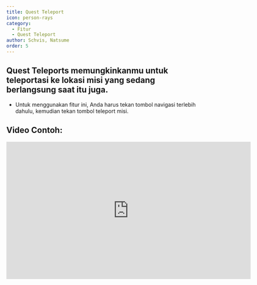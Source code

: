 ```yaml
---
title: Quest Teleport
icon: person-rays
category:
  - Fitur
  - Quest Teleport
author: Schvis, Natsume
order: 5
---
```


## Quest Teleports memungkinkanmu untuk teleportasi ke lokasi misi yang sedang berlangsung saat itu juga.
- Untuk menggunakan fitur ini, Anda harus tekan tombol navigasi terlebih dahulu, kemudian tekan tombol teleport misi.

## Video Contoh:

<div class="iframe-container"><iframe width="640" height="360" src="https://www.youtube.com/embed/HNdQu39G2Tc?list=PL5eI1Tb64p56g27qfYk7VuFTz4FK6YrKa" title="Korepi - QuestTP" frameborder="0" allow="accelerometer; autoplay; clipboard-write; encrypted-media; gyroscope; picture-in-picture; web-share" allowfullscreen></iframe></div>

